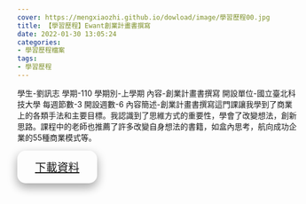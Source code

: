 ```yaml
---
cover: https://mengxiaozhi.github.io/dowload/image/學習歷程00.jpg
title: 【學習歷程】Ewant創業計畫書撰寫
date: 2022-01-30 13:05:24
categories:
- 學習歷程檔案
tags:
- 學習歷程
---
```

學生-劉訊志
學期-110
學期別-上學期
內容-創業計畫書撰寫
開設單位-國立臺北科技大學
每週節數-3
開設週數-6
內容簡述-創業計畫書撰寫這門課讓我學到了商業上的各類手法和主要目標。我認識到了思維方式的重要性，學會了改變想法，創新思路。課程中的老師也推薦了許多改變自身想法的書籍，如盒內思考，航向成功企業的55種商業模式等。

<p></p>
<div id="Dowload-button" style="
    border-radius:15px;
    bottom: 120px;
    background-color:fffff;
    border: none;
    color: white;
    padding: 15px 32px;
    text-align: center;
    text-decoration: none;
    display: inline-block;
    font-size: 20px;
    box-shadow: 0 8px 16px 0 rgba(0,0,0,0.2), 0 6px 20px 0 rgba(0,0,0,0.19);
    }">
<a href="https://mengxiaozhi.github.io/dowload/image/20220104修課通過證明.png">下載資料</a>
</div>
<p></p>